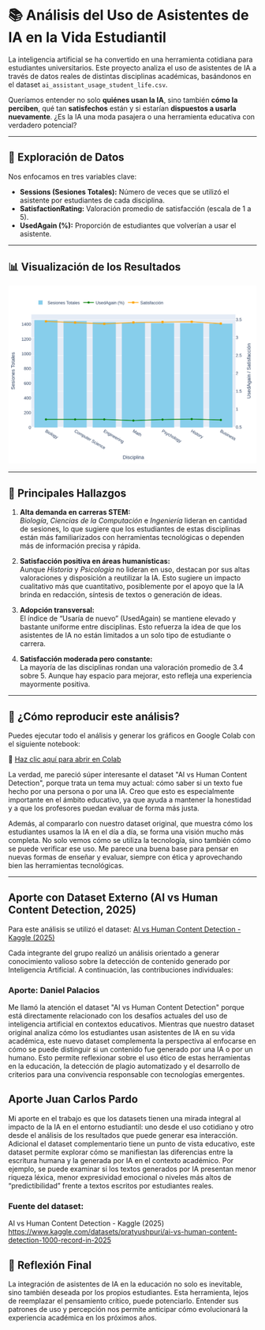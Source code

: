 # 📚 Análisis del Uso de Asistentes de IA en la Vida Estudiantil

La inteligencia artificial se ha convertido en una herramienta cotidiana para estudiantes universitarios. Este proyecto analiza el uso de asistentes de IA a través de datos reales de distintas disciplinas académicas, basándonos en el dataset `ai_assistant_usage_student_life.csv`.

Queríamos entender no solo **quiénes usan la IA**, sino también **cómo la perciben**, qué tan **satisfechos** están y si estarían **dispuestos a usarla nuevamente**. ¿Es la IA una moda pasajera o una herramienta educativa con verdadero potencial?

---

## 🧪 Exploración de Datos

Nos enfocamos en tres variables clave:

- **Sessions (Sesiones Totales):** Número de veces que se utilizó el asistente por estudiantes de cada disciplina.
- **SatisfactionRating:** Valoración promedio de satisfacción (escala de 1 a 5).
- **UsedAgain (%):** Proporción de estudiantes que volverían a usar el asistente.

---

## 📊 Visualización de los Resultados

![Gráfico del Análisis](figures/grafico_final.png)

---

## 🧠 Principales Hallazgos

1. **Alta demanda en carreras STEM:**  
   *Biología*, *Ciencias de la Computación* e *Ingeniería* lideran en cantidad de sesiones, lo que sugiere que los estudiantes de estas disciplinas están más familiarizados con herramientas tecnológicas o dependen más de información precisa y rápida.

2. **Satisfacción positiva en áreas humanísticas:**  
   Aunque *Historia* y *Psicología* no lideran en uso, destacan por sus altas valoraciones y disposición a reutilizar la IA. Esto sugiere un impacto cualitativo más que cuantitativo, posiblemente por el apoyo que la IA brinda en redacción, síntesis de textos o generación de ideas.

3. **Adopción transversal:**  
   El índice de “Usaría de nuevo” (UsedAgain) se mantiene elevado y bastante uniforme entre disciplinas. Esto refuerza la idea de que los asistentes de IA no están limitados a un solo tipo de estudiante o carrera.

4. **Satisfacción moderada pero constante:**  
   La mayoría de las disciplinas rondan una valoración promedio de 3.4 sobre 5. Aunque hay espacio para mejorar, esto refleja una experiencia mayormente positiva.

---

## 🔄 ¿Cómo reproducir este análisis?

Puedes ejecutar todo el análisis y generar los gráficos en Google Colab con el siguiente notebook:

📎 [Haz clic aquí para abrir en Colab](https://colab.research.google.com/drive/1QPjtZkh4X8F3VG7B__lhzRSitnCz3IFW#scrollTo=6edcca56)




La verdad, me pareció súper interesante el dataset "AI vs Human Content Detection", porque trata un tema muy actual: cómo saber si un texto fue hecho por una persona o por una IA. Creo que esto es especialmente importante en el ámbito educativo, ya que ayuda a mantener la honestidad y a que los profesores puedan evaluar de forma más justa.

Además, al compararlo con nuestro dataset original, que muestra cómo los estudiantes usamos la IA en el día a día, se forma una visión mucho más completa. No solo vemos cómo se utiliza la tecnología, sino también cómo se puede verificar ese uso. Me parece una buena base para pensar en nuevas formas de enseñar y evaluar, siempre con ética y aprovechando bien las herramientas tecnológicas.

---
## Aporte con Dataset Externo (AI vs Human Content Detection, 2025)

Para este análisis se utilizó el dataset: [AI vs Human Content Detection - Kaggle (2025)](https://www.kaggle.com/datasets/pratyushpuri/ai-vs-human-content-detection-1000-record-in-2025)

Cada integrante del grupo realizó un análisis orientado a generar conocimiento valioso sobre la detección de contenido generado por Inteligencia Artificial. A continuación, las contribuciones individuales:

### Aporte: Daniel Palacios

Me llamó la atención el dataset "AI vs Human Content Detection" porque está directamente relacionado con los desafíos actuales del uso de inteligencia artificial en contextos educativos. Mientras que nuestro dataset original analiza cómo los estudiantes usan asistentes de IA en su vida académica, este nuevo dataset complementa la perspectiva al enfocarse en cómo se puede distinguir si un contenido fue generado por una IA o por un humano. Esto permite reflexionar sobre el uso ético de estas herramientas en la educación, la detección de plagio automatizado y el desarrollo de criterios para una convivencia responsable con tecnologías emergentes.

## Aporte Juan Carlos Pardo
Mi aporte en el trabajo es que los datasets tienen una mirada integral al impacto de la IA en el entorno estudiantil: uno desde el uso cotidiano y otro desde el análisis de los resultados que puede generar esa interacción.
Adicional el dataset complementario tiene un punto de vista educativo, este dataset permite explorar cómo se manifiestan las diferencias entre la escritura humana y la generada por IA en el contexto académico. Por ejemplo, se puede examinar si los textos generados por IA presentan menor riqueza léxica, menor expresividad emocional o niveles más altos de “predictibilidad” frente a textos escritos por estudiantes reales.

### Fuente del dataset:
AI vs Human Content Detection - Kaggle (2025)
https://www.kaggle.com/datasets/pratyushpuri/ai-vs-human-content-detection-1000-record-in-2025


## 💬 Reflexión Final

La integración de asistentes de IA en la educación no solo es inevitable, sino también deseada por los propios estudiantes. Esta herramienta, lejos de reemplazar el pensamiento crítico, puede potenciarlo. Entender sus patrones de uso y percepción nos permite anticipar cómo evolucionará la experiencia académica en los próximos años.


